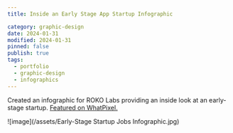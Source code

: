 ```yaml
---
title: Inside an Early Stage App Startup Infographic

category: graphic-design
date: 2024-01-31
modified: 2024-01-31
pinned: false
publish: true
tags:
  - portfolio
  - graphic-design
  - infographics
---
```

Created an infographic for ROKO Labs providing an inside look at an early-stage startup. [Featured on WhatPixel.](https://whatpixel.com/infographic-jobs-found-in-early-stage-tech-startups/)

![image](/assets/Early-Stage Startup Jobs Infographic.jpg)
